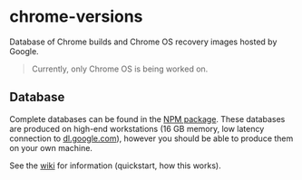 # chrome-versions

Database of Chrome builds and Chrome OS recovery images hosted by Google.

> Currently, only Chrome OS is being worked on.

## Database

Complete databases can be found in the [NPM package](https://www.npmjs.com/package/chrome-versions). These databases are produced on high-end workstations (16 GB memory, low latency connection to [dl.google.com](https://dl.google.com/)), however you should be able to produce them on your own machine.

See the [wiki](https://github.com/e9x/chrome-versions/wiki) for information (quickstart, how this works).
